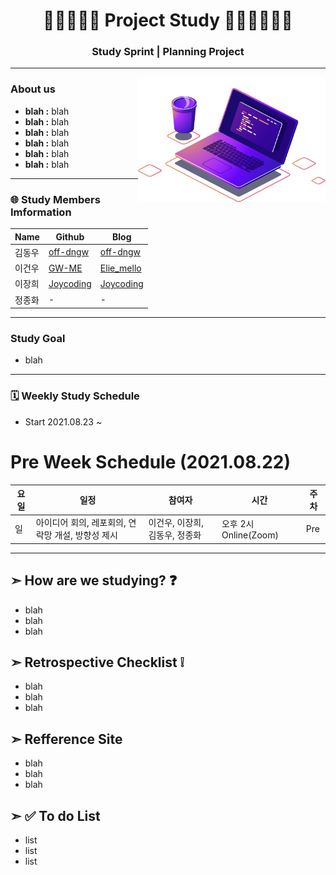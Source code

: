 <h1 align="center"> 👦🏻🧑🏻‍💻 Project Study 🧑🏽‍💻🧑🏻‍🦱</h1>

<h3 align="center">Study Sprint | Planning Project</h3>

---------------------------------------------------------------------------------------------------------------------------------------------------------------------------------

<img align="right" height="200" width="300" src="readmeImage.png">

### About us 
-  **blah :** blah 
-  **blah :** blah
-  **blah :** blah
-  **blah :** blah
-  **blah :** blah
-  **blah :** blah


---------------------------------------------------------------------------------------------------------------------------------------------------------------------------------

### 🌐 Study Members Imformation

| Name | Github | Blog | 
|---|---|---|
| 김동우 | [off-dngw](https://github.com/off-dngw) | [off-dngw](https://velog.io/@off-dngw)  |
| 이건우 | [GW-ME](https://github.com/Geonwoo-Lee) | [Elie_mello](https://velog.io/@lee_geon_woo4336)   |
| 이장희 | [Joycoding](https://github.com/leejanghe) | [Joycoding](https://joy-codeing-lee.tistory.com/) |
| 정종화 | - | - |


---------------------------------------------------------------------------------------------------------------------------------------------------------------------------------

### Study Goal
- blah


---------------------------------------------------------------------------------------------------------------------------------------------------------------------------------

 ### 🗓 Weekly Study Schedule
 - Start 2021.08.23 ~
 
 # Pre Week Schedule (2021.08.22)
| 요일 | 일정 | 참여자 | 시간 |  주차  |
|---|---|---|---|---|
| 일 | 아이디어 회의, 레포회의, 연락망 개설, 방향성 제시 | 이건우, 이장희, 김동우, 정종화 | 오후 2시 Online(Zoom) | Pre |
 
 
---------------------------------------------------------------------------------------------------------------------------------------------------------------------------------


## ➣ How are we studying? ❓
- blah
- blah
- blah

## ➣ Retrospective Checklist ❕
- blah
- blah
- blah

## **➣ Refference Site** 
- blah
- blah
- blah

## **➣ ✅ To do List**
- list
- list
- list

